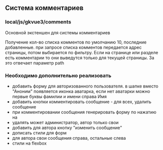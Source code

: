 ## Система комментариев

### local/js/gkvue3/comments
Основной экстеншен для системы комментариев

Получение кол-во списка комментов по умолчанию 10, последние добавленные.
при запросе списка комментов передается адрес страницы, потом выбирается по фильтру. Если на странице или разделе есть комментарии то они выведутся только для текущей страницы.
За это отвечает параметр path

### Необходимо дополнительно реализовать
- добавить форму для авторизованного пользователя. в шапке вместо "Аноним" появляется иконка аватарка, если нет аватарки можно первые буквы фамилии и имени справа Имя
- добавить кнопки комментировать сообщение - для всех, удалить сообщение
- при комментировании сообщения генерировать форму по нажатию на 
- удалять может администратор, автор только свои
- добавить для автора кнопку "изменить сообщение"
- дописать стили для форм
- для автора свои сообщения справа, остальные слева
- стили на flexbox
